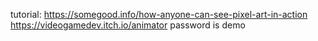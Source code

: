 tutorial: https://somegood.info/how-anyone-can-see-pixel-art-in-action
https://videogamedev.itch.io/animator password is demo
